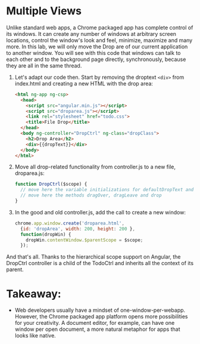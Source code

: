 # Multiple Views

Unlike standard web apps, a Chrome packaged app has complete control of its windows. It can create any number of windows at arbitrary screen locations, control the window's look and feel, minimize, maximize and many more. In this lab, we will only move the Drop are of our current application to another window. You will see with this code that windows can talk to each other and to the background page directly, synchronously, because they are all in the same thread.

1. Let's adapt our code then. Start by removing the droptext `<div>` from index.html and creating a new HTML with the drop area:
    ```html
    <html ng-app ng-csp>
      <head>
        <script src="angular.min.js"></script>
        <script src="droparea.js"></script>
        <link rel="stylesheet" href="todo.css">
        <title>File Drop</title>
      </head>
      <body ng-controller="DropCtrl" ng-class="dropClass">
        <h2>Drop Area</h2>
        <div>{{dropText}}</div>
      </body>
    </html>    
    ```

2. Move all drop-related functionality from controller.js to a new file, droparea.js:
    ```js
    function DropCtrl($scope) {
      // move here the variable initializations for defaultDropText and $scope.dropText
      // move here the methods dragOver, dragLeave and drop
    }
    ```

3. In the good and old controller.js, add the call to create a new window:
    ```js
    chrome.app.window.create('droparea.html',
      {id: 'dropArea', width: 200, height: 200 },
      function(dropWin) {
        dropWin.contentWindow.$parentScope = $scope; 
      });
    ```

And that's all. Thanks to the hierarchical scope support on Angular, the DropCtrl controller is a child of the TodoCtrl and inherits all the context of its parent.

# Takeaway:

* Web developers usually have a mindset of one-window-per-webapp. However, the Chrome packaged app platform opens more possibilities for your creativity. A document editor, for example, can have one window per open document, a more natural metaphor for apps that looks like native.
